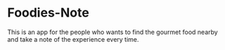 # Foodies-Note
This is an app for the people who wants to find the gourmet food nearby and take a note of the experience every time.
